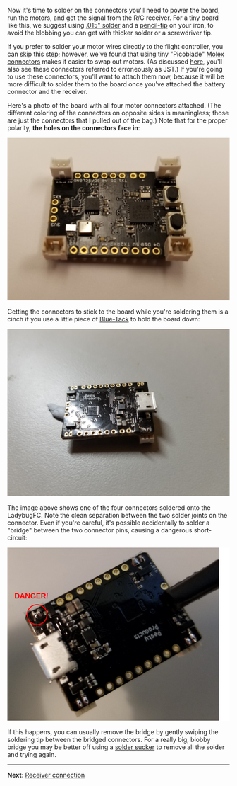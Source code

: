 Now it's time to solder on the connectors you'll need to power the board, run the motors,
and get the signal from the R/C receiver.  For a tiny board like this, we suggest using
[.015" solder](https://www.amazon.com/gp/product/B005T8NL22/ref=oh_aui_search_detailpage?ie=UTF8&psc=1)
and a [pencil-tip](https://www.amazon.com/gp/product/B0002BSP4K/ref=oh_aui_search_detailpage?ie=UTF8&psc=1)
on your iron, to avoid the blobbing you can get with  thicker solder or a screwdriver tip.

If you prefer to solder your motor wires directly to the flight controller, you can skip this step; 
however, we've found that using tiny "Picoblade"
[Molex connectors](https://www.digikey.com/product-detail/en/molex-llc/0530470210/WM1731-ND/242853)
makes it easier to swap out motors.  (As discussed 
[here](https://www.rcgroups.com/forums/showthread.php?1493712-JST-connector-confusion-the-real-story), 
you'll also see these connectors referred to erroneously as JST.) If you're
going to use these connectors, you'll want to attach them now, because it will
be more difficult to solder them to the board once you've attached the battery
connector and the receiver.

Here's a photo of the board with all four motor connectors attached.  (The
different coloring of the connectors on opposite sides is meaningless; those
are just the connectors that I pulled out of the bag.)  Note that for the
proper polarity, <b>the holes on the connectors face in</b>:

<img src="images/allfourmolex.png">

<p>

Getting the connectors to stick to the board while you're soldering them is a cinch if
you use a little piece of [Blue-Tack](https://www.amazon.com/Blu-Tack-S050Q-Reusable-Adhesive-75g/dp/B001FGLX72)
to hold the board down:

<img src="images/bluetack.jpg">

<p>

The image above shows one of the four connectors soldered onto the LadybugFC.  Note the clean separation
between the two solder joints on the connector.  Even if you're careful, it's possible accidentally to solder
a "bridge" between the two connector pins, causing a dangerous short-circuit:

<img src="images/solder-bridge.png">

<p>

If this happens, you can usually remove the bridge by gently swiping the soldering tip between the bridged
connectors.  For a really big, blobby bridge you may be better off using a 
[solder sucker](https://www.amazon.com/gp/product/B003FHYL7I/ref=oh_aui_search_detailpage?ie=UTF8&psc=1) to remove all the solder and trying again.

<hr>

<b>Next</b>: [Receiver connection](https://github.com/simondlevy/Hackflight/wiki/06-Receiver-connection)

